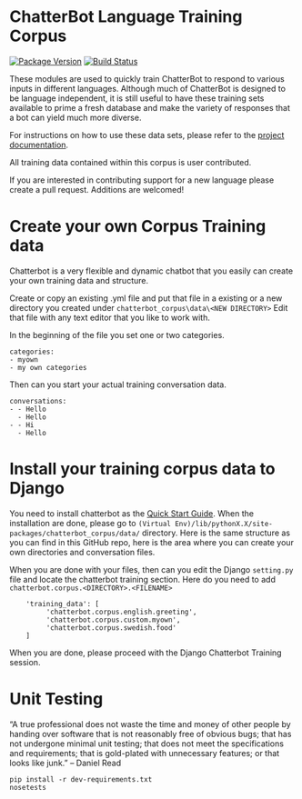 # ChatterBot Language Training Corpus

[![Package Version](https://img.shields.io/pypi/v/chatterbot-corpus.svg)](https://pypi.python.org/pypi/chatterbot-corpus/)
[![Build Status](https://travis-ci.org/gunthercox/chatterbot-corpus.svg?branch=master)](https://travis-ci.org/gunthercox/chatterbot-corpus)

These modules are used to quickly train ChatterBot to respond to various inputs in different languages.
Although much of ChatterBot is designed to be language independent, it is still useful to have these
training sets available to prime a fresh database and make the variety of responses that a bot can yield
much more diverse.

For instructions on how to use these data sets, please refer to the [project documentation](http://chatterbot.readthedocs.io/en/latest/training.html#training-with-corpus-data).

All training data contained within this corpus is user contributed.

If you are interested in contributing support for a new language please create a pull request. Additions are welcomed!

# Create your own Corpus Training data

Chatterbot is a very flexible and dynamic chatbot that you easily can create your own training data and structure.

Create or copy an existing .yml file and put that file in a existing or a new directory you created under `chatterbot_corpus\data\<NEW DIRECTORY>`
Edit that file with any text editor that you like to work with.

In the beginning of the file you set one or two categories.
```
categories:
- myown
- my own categories
````

Then can you start your actual training conversation data.

```
conversations:
- - Hello
  - Hello
- - Hi
  - Hello
```

# Install your training corpus data to Django
You need to install chatterbot as the [Quick Start Guide](http://chatterbot.readthedocs.io/en/stable/quickstart.html).
When the installation are done, please go to `(Virtual Env)/lib/pythonX.X/site-packages/chatterbot_corpus/data/` directory.
Here is the same structure as you can find in this GitHub repo, here is the area where you can create your own directories and conversation files.

When you are done with your files, then can you edit the Django `setting.py` file and locate the chatterbot training section. 
Here do you need to add `chatterbot.corpus.<DIRECTORY>.<FILENAME>`

```
    'training_data': [
         'chatterbot.corpus.english.greeting',
         'chatterbot.corpus.custom.myown',
         'chatterbot.corpus.swedish.food'
    ]
```

When you are done, please proceed with the Django Chatterbot Training session. 

# Unit Testing

“A true professional does not waste the time and money of other people by handing over software that is not reasonably free of obvious bugs; that has not undergone minimal unit testing; that does not meet the specifications and requirements; that is gold-plated with unnecessary features; or that looks like junk.” – Daniel Read

```
pip install -r dev-requirements.txt
nosetests
```

